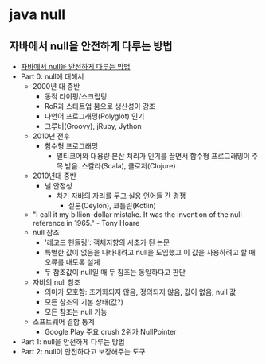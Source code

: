 # java null

## 자바에서 null을 안전하게 다루는 방법
* [자바에서 null을 안전하게 다루는 방법](https://www.slideshare.net/gyumee/null-142590829)
* Part 0: null에 대해서
  * 2000년 대 중반
    * 동적 타이핑/스크립팅
    * RoR과 스타트업 붐으로 생산성이 강조
    * 다언어 프로그래밍(Polyglot) 인기
    * 그루비(Groovy), jRuby, Jython
  * 2010년 전후
    * 함수형 프로그래밍
      * 멀티코어와 대용량 분산 처리가 인기를 끌면서 함수형 프로그래밍이 주목 받음. 스칼라(Scala), 클로저(Clojure)
  * 2010년대 중반
    * 널 안정성
      * 차기 자바의 자리를 두고 실용 언어들 간 경쟁
        * 실론(Ceylon), 코틀린(Kotlin)
  * "I call it my billion-dollar mistake. It was the invention of the null reference in 1965." - Tony Hoare
  * null 참조
    * '레고드 핸들링': 객체지향의 시초가 된 논문
    * 특별한 값이 없음을 나타내려고 null을 도입했고 이 값을 사용하려고 할 때 오류를 내도록 설계
    * 두 참조값이 null일 때 두 참조는 동일하다고 판단
  * 자바의 null 참조
    * 의미가 모호함: 초기화되지 않음, 정의되지 않음, 값이 없음, null 값
    * 모든 참조의 기본 상태(값?)
    * 모든 참조는 null 가능
  * 소프트웨어 결함 통계
    * Google Play 주요 crush 2위가 NullPointer
* Part 1: null을 안전하게 다루는 방법
* Part 2: null이 안전하다고 보장해주는 도구

